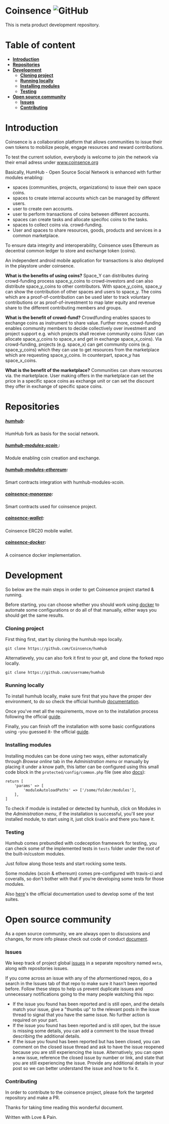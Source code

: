 # Coinsence ![GitHub](https://img.shields.io/github/license/Coinsence/coinsence-monorepo.svg)

This is meta product development repository.


# Table of content

- **[Introduction](#introduction)**
- **[Repositories](#repositories)**
- **[Development](#development)**
	- **[Cloning project](#cloning-project)**
	- **[Running locally](#running-locally)**
	- **[Installing modules](#installing-modules)**
	- **[Testing](#testing)**
- **[Open source community](#open-source-community)**
	- **[Issues](#issues)**
	- **[Contributing](#contributing)**


# Introduction

Coinsence is a collaboration platform that allows communities to issue their own tokens to mobilize people, engage resources and reward contributions.

To test the current solution, everybody is welcome to join the network via their email adress under www.coinsence.org

Basically, HumHub - Open Source Social Network is enhanced with further modules enabling: 
- spaces (communities, projects, organizations) to issue their own space coins. 
- spaces to create internal accounts which can be managed by different users.
- user to create own accounts.
- user to perform transactions of coins between different accounts.
- spaces can create tasks and allocate specifoc coins to the tasks.
- spaces to collect coins via. crowd-funding. 
- User and spaces to share resources, goods, products and services in a common marketplace. 

To ensure data integrity and interoperability, Coinsence uses Ethereum as decentral common ledger to store and exchange token (coins). 

An independent android mobile application for transactions is also deployed in the playstore under coinsence. 

**What is the benefits of using coins?**
Space_Y can distributes during crowd-funding process space_y_coins to crowd-investors and can also distribute space_y_coins to other contributors. With space_y_coins, space_y can show the contribution of other spaces and users to space_y. The coins which are a proof-of-contribution can be used later to track voluntary contributions or as proof-of-investment to map later equity and revenue share to the different contributing members and groups.

**What is the benefit of crowd-fund?**
Crowdfunding enables spaces to exchange coins as instrument to share value. Further more, crowd-funding enables community members to decide collectively over investment and project support e.g. which projects shall receive community coins (User can allocate space_y_coins to space_x and get in exchange space_x_coins).
Via crowd-funding, projects (e.g. space_x) can get community coins (e.g. space_y_coins) which they can use to get resources from the marketplace which are requesting space_y_coins. In counterpart, space_y has space_x_coins.

**What is the benefit of the marketplace?**
Communities can share resources via. the marketplace. User making offers in the marketplace can set the price in a specific space coins as exchange unit or can set the discount they offer in exchange of specific space coins.


# Repositories

##### [humhub](https://github.com/Coinsence/humhub):

HumHub fork as basis for the social network.

##### [humhub-modules-xcoin ](https://github.com/Coinsence/humhub-modules-xcoin):

Module enabling coin creation and exchange.

##### [humhub-modules-ethereum](https://github.com/Coinsence/humhub-modules-ethereum):

Smart contracts integration with humhub-modules-xcoin.

##### [coinsence-monorepo](https://github.com/Coinsence/coinsence-monorepo):

Smart contracts used for coinsence project.

##### [coinsence-wallet](https://github.com/Coinsence/coinsence-wallet):

Coinsence ERC20 mobile wallet.

##### [coinsence-docker](https://github.com/Coinsence/coinsence-docker):

A coinsence docker implementation.


# Development

So below are the main steps in order to get Coinsence project started & running.

Before starting, you can choose whether you should work using [docker](https://github.com/Coinsence/coinsence-docker) to automate some configurations or do all of that manually, either ways you should get the same results.


### Cloning project

First thing first, start by cloning the humhub repo locally.

	git clone https://github.com/Coinsence/humhub

Alternatievely, you can also fork it first to your git, and clone the forked repo locally.

	git clone https://github.com/username/humhub

### Running locally

To install humhub locally, make sure first that you have the proper dev environment, to do so check the official humhub [documentation](http://docs.humhub.org/admin-requirements.html).

Once you've met all the requirements, move on to the installation process following the official [guide](http://docs.humhub.org/admin-installation.html).

Finally, you can finish off the installation with some basic configurations using -you guessed it- the official [guide](http://docs.humhub.org/admin-installation-configuration.html).

### Installing modules

Installing modules can be done using two ways, either automatically through *Browse online* tab in the *Administration menu* or manually by placing it under a know path, this latter can be configured using this small code block in the `protected/config/common.php` file (see also [docs](http://docs.humhub.org/dev-environment.html#external-modules-directory)):

	return [
        'params' => [
            'moduleAutoloadPaths' => ['/some/folder/modules'],        
        ],
    ]

To check if module is installed or detected by humhub, click on Modules in the *Administration menu*, if the installation is successful, you'll see your installed module, to start using it, just click `Enable` and there you have it.


### Testing

Humhub comes prebundled with codeception framework for testing, you can check some of the implemented tests in `tests` folder under the root of the built-in/custom modules.

Just follow along those tests and start rocking some tests.

Some modules (xcoin & ethereum) comes pre-configured with travis-ci and coveralls, so don't bother with that if you're developing some tests for those modules.

Also [here](http://docs.humhub.org/dev-testing.html)'s the official documentation used to develop some of the test suites.



# Open source community

As a open source community, we are always open to discussions and changes, for more info please check out code of conduct [document](https://github.com/Coinsence/meta/blob/master/CODE_OF_CONDUCT.md).

### Issues

We keep track of project global [issues](https://github.com/Coinsence/meta/issues) in a separate repository named `meta`, along with repositories issues.

If you come across an issue with any of the aformentioned repos, do a search in the Issues tab of that repo to make sure it hasn't been reported before. Follow these steps to help us prevent duplicate issues and unnecessary notifications going to the many people watching this repo:

- If the issue you found has been reported and is still open, and the details match your issue, give a "thumbs up" to the relevant posts in the issue thread to signal that you have the same issue. No further action is required on your part.
- If the issue you found has been reported and is still open, but the issue is missing some details, you can add a comment to the issue thread describing the additional details.
- If the issue you found has been reported but has been closed, you can comment on the closed issue thread and ask to have the issue reopened because you are still experiencing the issue. Alternatively, you can open a new issue, reference the closed issue by number or link, and state that you are still experiencing the issue. Provide any additional details in your post so we can better understand the issue and how to fix it.

### Contributing

In order to contribute to the coinsence project, please fork the targeted repository and make a PR.

Thanks for taking time reading this wonderful document.

Written with Love & Pain.

